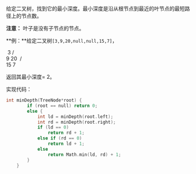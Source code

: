 给定二叉树，找到它的最小深度。最小深度是沿从根节点到最近的叶节点的最短路径上的节点数。

**注意：**  叶子是没有子节点的节点。

**例：**给定二叉树`[3,9,20,null,null,15,7]`，

​    3
   / \
  9  20
​      /  \
   15   7

返回其最小深度= 2。

实现代码：

```c++
int minDepth(TreeNode*root) {
        if (root == null) return 0;
        else {
            int ld = minDepth(root.left);
            int rd = minDepth(root.right);
            if (ld == 0)
                return rd + 1;
            else if (rd == 0) 
                return ld + 1;
            else 
                return Math.min(ld, rd) + 1;
        }
    }
```

